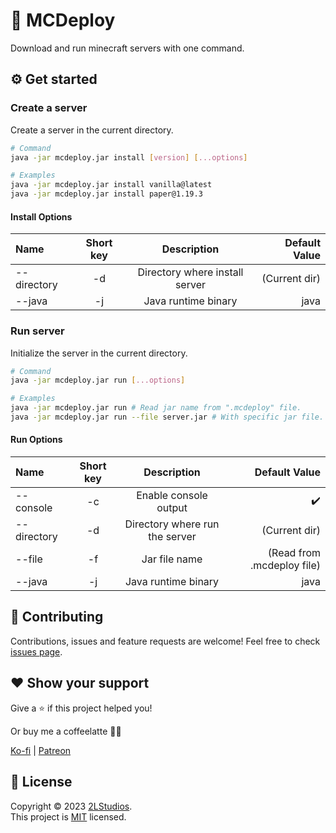 # 🌱 MCDeploy

Download and run minecraft servers with one command.

## ⚙️ Get started

### Create a server

Create a server in the current directory.

```bash
# Command
java -jar mcdeploy.jar install [version] [...options]

# Examples
java -jar mcdeploy.jar install vanilla@latest
java -jar mcdeploy.jar install paper@1.19.3
```

#### Install Options

|     Name    | Short key |           Description          | Default Value |
|:------------|:---------:|:------------------------------:| ------------: |
| --directory |    -d     | Directory where install server | (Current dir) |
| --java      |    -j     |       Java runtime binary      |     java      |

### Run server

Initialize the server in the current directory.

```bash
# Command
java -jar mcdeploy.jar run [...options]

# Examples
java -jar mcdeploy.jar run # Read jar name from ".mcdeploy" file.
java -jar mcdeploy.jar run --file server.jar # With specific jar file.
```

#### Run Options

|     Name    | Short key |           Description          |        Default Value       |
|:------------|:---------:|:------------------------------:| -------------------------: |
| --console   |    -c     |      Enable console output     |             ✔️             |
| --directory |    -d     | Directory where run the server |        (Current dir)       |
| --file      |    -f     |          Jar file name         | (Read from .mcdeploy file) |
| --java      |    -j     |       Java runtime binary      |            java            |

## 🤝 Contributing

Contributions, issues and feature requests are welcome!
Feel free to check [issues page](https://github.com/2lstudios-mc/mcdeploy/issues).

## ❤️ Show your support

Give a ⭐️ if this project helped you!

Or buy me a coffeelatte 🙌🏾

[Ko-fi](https://ko-fi.com/sammwy) | [Patreon](https://patreon.com/sammwy)

## 📝 License

Copyright © 2023 [2LStudios](https://github.com/2lstudios-mc).  
This project is [MIT](LICENSE) licensed.  
